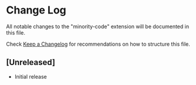 # Change Log

All notable changes to the "minority-code" extension will be documented in this file.

Check [Keep a Changelog](http://keepachangelog.com/) for recommendations on how to structure this file.

## [Unreleased]

- Initial release